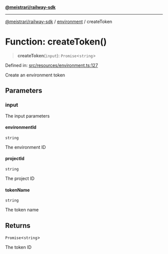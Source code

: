 [**@meistrari/railway-sdk**](../../README.md)

***

[@meistrari/railway-sdk](../../README.md) / [environment](../README.md) / createToken

# Function: createToken()

> **createToken**(`input`): `Promise`\<`string`\>

Defined in: [src/resources/environment.ts:127](https://github.com/meistrari/railway-sdk/blob/7b9552361fc20fed3464e55a0e1e03a30f1cf591/src/resources/environment.ts#L127)

Create an environment token

## Parameters

### input

The input parameters

#### environmentId

`string`

The environment ID

#### projectId

`string`

The project ID

#### tokenName

`string`

The token name

## Returns

`Promise`\<`string`\>

The token ID
